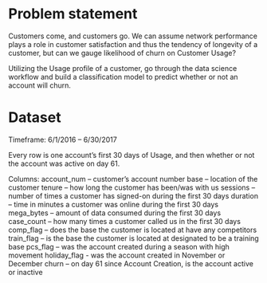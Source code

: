 # Problem statement

Customers come, and customers go.  We can assume network performance plays a role in customer satisfaction and thus the tendency of longevity of a customer, but can we gauge likelihood of churn on Customer Usage?

Utilizing the Usage profile of a customer, go through the data science workflow and build a classification model to predict whether or not an account will churn.

# Dataset

Timeframe: 6/1/2016 – 6/30/2017

Every row is one account’s first 30 days of Usage, and then whether or not the account was active on day 61.  

Columns:
account_num – customer’s account number
base – location of the customer
tenure – how long the customer has been/was with us
sessions – number of times a customer has signed-on during the first 30 days
duration – time in minutes a customer was online during the first 30 days
mega_bytes – amount of data consumed during the first 30 days
case_count – how many times a customer called us in the first 30 days 
comp_flag – does the base the customer is located at have any competitors
train_flag – is the base the customer is located at designated to be a training base
pcs_flag – was the account created during a season with high movement
holiday_flag - was the account created in November or December
churn – on day 61 since Account Creation, is the account active or inactive
